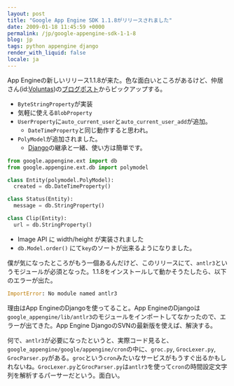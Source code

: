 ```yaml
---
layout: post
title: "Google App Engine SDK 1.1.8がリリースされました"
date: 2009-01-18 11:45:59 +0000
permalink: /jp/google-appengine-sdk-1-1-8
blog: jp
tags: python appengine django
render_with_liquid: false
locale: ja
---
```


App Engineの新しいリリース1.1.8が来た。色な面白いところがあるけど、仲居さん(id:[Voluntas](http://d.hatena.ne.jp/Voluntas/))の[ブログポスト](http://d.hatena.ne.jp/Voluntas/20090117/1232209649)からピックアップする。

- `ByteStringProperty`が実装
- 気軽に使える`BlobProperty`
- `UserProperty`に`auto_current_user`と`auto_current_user_add`が追加。
    - `DateTimeProperty`と同じ動作すると思われ。
- `PolyModel`が追加されました。
    - [Django](http://www.djangoproject.com/)の継承と一緒、使い方は簡単です。

```python
from google.appengine.ext import db
from google.appengine.ext.db import polymodel

class Entity(polymodel.PolyModel):
  created = db.DateTimeProperty()

class Status(Entity):
  message = db.StringProperty()

class Clip(Entity):
  url = db.StringProperty()
```

- Image API に width/height が実装されました
- `db.Model.order()` にて`key`のソートが出来るようになりました。

僕が気になったところがもう一個あるんだけど、このリリースにて、`antlr3`というモジュールが必須となった。1.1.8をインストールして動かそうたしたら、以下のエラーが出た。

```python
ImportError: No module named antlr3
```

理由はApp EngineのDjangoを使ってること。App EngineのDjangoは`google_appengine/lib/antlr3`のモジュールをインポートしてなかったので、エラーが出てきた。App Engine DjangoのSVNの最新版を使えば、解決する。

何で、`antlr3`が必要になったというと、実際コード見ると、`google_appengine/google/appengine/cron`の中に、`groc.py`, `GrocLexer.py`, `GrocParser.py`がある。`groc`という`cron`みたいなサービスがもうすぐ出るかもしれないね。`GrocLexer.py`と`GrocParser.py`は`antlr3`を使って`cron`の時間設定文字列を解析するパーサーだという。面白い。
